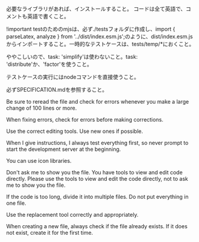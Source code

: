 必要なライブラリがあれば、インストールすること。
コードは全て英語で、コメントも英語で書くこと。

!important
testのためのmjsは、必ず./testsフォルダに作成し、import { parseLatex, analyze } from '../dist/index.esm.js';のように、dist/index.esm.jsからインポートすること。一時的なテストケースは、tests/temp/*におくこと。

ややこしいので、task: 'simplify'は使わないこと。task: 'distribute'か、'factor'を使うこと。

テストケースの実行にはnodeコマンドを直接使うこと。

必ずSPECIFICATION.mdを参照すること。

Be sure to reread the file and check for errors whenever you make a large change of 100 lines or more.

When fixing errors, check for errors before making corrections.

Use the correct editing tools. Use new ones if possible.

When I give instructions, I always test everything first, so never prompt to start the development server at the beginning.

You can use icon libraries.

Don't ask me to show you the file. You have tools to view and edit code directly. Please use the tools to view and edit the code directly, not to ask me to show you the file.

If the code is too long, divide it into multiple files. Do not put everything in one file.

Use the replacement tool correctly and appropriately.

When creating a new file, always check if the file already exists. If it does not exist, create it for the first time.